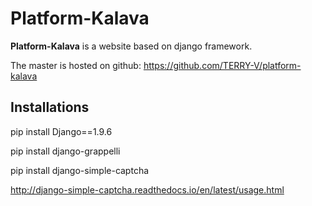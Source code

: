 Platform-Kalava
===============

**Platform-Kalava** is a website based on django framework.

The master is hosted on github:
https://github.com/TERRY-V/platform-kalava

Installations
-------------

pip install Django==1.9.6

pip install django-grappelli

pip install django-simple-captcha

http://django-simple-captcha.readthedocs.io/en/latest/usage.html

